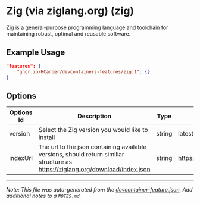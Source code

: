 
# Zig (via ziglang.org) (zig)

Zig is a general-purpose programming language and toolchain for maintaining robust, optimal and reusable software.

## Example Usage

```json
"features": {
    "ghcr.io/HCanber/devcontainers-features/zig:1": {}
}
```

## Options

| Options Id | Description | Type | Default Value |
|-----|-----|-----|-----|
| version | Select the Zig version you would like to install | string | latest |
| indexUrl | The url to the json containing available versions, should return similiar structure as https://ziglang.org/download/index.json | string | https://ziglang.org/download/index.json |



---

_Note: This file was auto-generated from the [devcontainer-feature.json](https://github.com/HCanber/devcontainers-features/blob/main/src/zig/devcontainer-feature.json).  Add additional notes to a `NOTES.md`._
